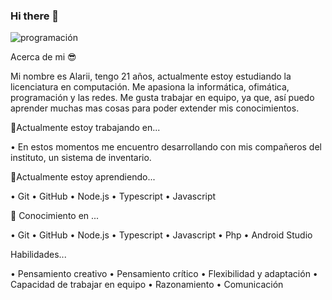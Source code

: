 
### Hi there 👋
![programación](https://user-images.githubusercontent.com/89678095/151461424-55c139ab-48b5-4acb-afc3-3b82d6d6816d.jpg)

Acerca de mi 😎

Mi nombre es Alarii, tengo 21 años, actualmente estoy estudiando la licenciatura en computación. Me apasiona la informática, ofimática, programación y las redes. Me gusta trabajar en equipo, ya que, así puedo aprender muchas mas cosas para poder extender mis conocimientos.

🔭Actualmente estoy trabajando en...

•	En estos momentos me encuentro desarrollando con mis compañeros del instituto, un sistema de inventario.

🌱Actualmente estoy aprendiendo...  

•	Git
•	GitHub
•	Node.js
•	Typescript
•	Javascript

🎯 Conocimiento en ... 

•	Git
•	GitHub
•	Node.js
•	Typescript
•	Javascript
•	Php
•	Android Studio

Habilidades...

•	Pensamiento creativo
•	Pensamiento crítico
•	Flexibilidad y adaptación
•	Capacidad de trabajar en equipo
•	Razonamiento
•	Comunicación


